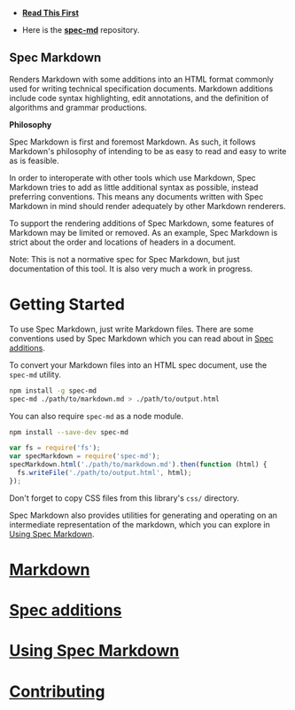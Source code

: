 
* **[Read This First](https://github.com/stormasm/frontend-notes/blob/master/my-notes.md)**

* Here is the **[spec-md](https://github.com/leebyron/spec-md)** repository.

Spec Markdown
-------------

Renders Markdown with some additions into an HTML format commonly used for
writing technical specification documents. Markdown additions include code
syntax highlighting, edit annotations, and the definition of algorithms and
grammar productions.

**Philosophy**

Spec Markdown is first and foremost Markdown. As such, it follows Markdown's
philosophy of intending to be as easy to read and easy to write as is feasible.

In order to interoperate with other tools which use Markdown, Spec Markdown
tries to add as little additional syntax as possible, instead preferring
conventions. This means any documents written with Spec Markdown in mind should
render adequately by other Markdown renderers.

To support the rendering additions of Spec Markdown, some features of Markdown
may be limited or removed. As an example, Spec Markdown is strict about the
order and locations of headers in a document.

Note: This is not a normative spec for Spec Markdown, but just documentation of
this tool. It is also very much a work in progress.


# Getting Started

To use Spec Markdown, just write Markdown files. There are some conventions used
by Spec Markdown which you can read about in [Spec additions](#spec-additions).

To convert your Markdown files into an HTML spec document, use the `spec-md`
utility.

```sh
npm install -g spec-md
spec-md ./path/to/markdown.md > ./path/to/output.html
```

You can also require `spec-md` as a node module.

```sh
npm install --save-dev spec-md
```

```js
var fs = require('fs');
var specMarkdown = require('spec-md');
specMarkdown.html('./path/to/markdown.md').then(function (html) {
  fs.writeFile('./path/to/output.html', html);
});
```

Don't forget to copy CSS files from this library's `css/` directory.

Spec Markdown also provides utilities for generating and operating on an
intermediate representation of the markdown, which you can explore in
[Using Spec Markdown](#using-spec-markdown).


# [Markdown](./spec/Markdown.md)

# [Spec additions](./spec/SpecAdditions.md)

# [Using Spec Markdown](./spec/Usage.md)

# [Contributing](./CONTRIBUTING.md)
